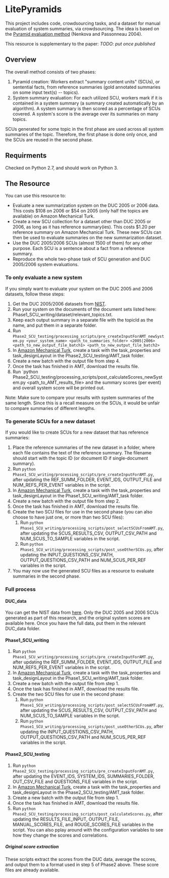# LitePyramids
This project includes code, crowdsourcing tasks, and a dataset for manual evaluation of system summaries, via crowdsourcing.
The idea is based on the [Pyramid evaluation method](http://www.aclweb.org/anthology/N04-1019) (Nenkova and Passonneau 2004).

This resource is supplementary to the paper: *TODO: put once published*

## Overview
The overall method consists of two phases:
1. Pyramid creation: Workers extract "summary content units" (SCUs), or sentential facts, from reference summaries (gold annotated summaries on some input text(s) -- topics).
2. System summary evaluation: For each utilized SCU, workers mark if it is contained in a system summary (a summary created automatically by an algorithm). A system summary is then scored as a percentage of SCUs covered. A system's score is the average over its summaries on many topics.

SCUs generated for some topic in the first phase are used across all system summaries of the topic. Therefore, the first phase is done only once, and the SCUs are reused in the second phase.

## Requirments
Checked on Python 2.7, and should work on Python 3.

## The Resource
You can use this resource to:
* Evaluate a new summarization system on the DUC 2005 or 2006 data. This costs $108 on 2006 or $54 on 2005 (only half the topics are available) on Amazon Mechanical Turk.
* Create a new SCU collection for a dataset other than DUC 2005 or 2006, as long as it has reference summary(ies). This costs $1.20 per reference summary on Amazon Mechanical Turk. These new SCUs can then be used to evaluate summaries on the new summarization dataset.
* Use the DUC 2005/2006 SCUs (almost 1500 of them) for any other purpose. Each SCU is a sentence about a fact from a reference summary.
* Reproduce the whole two-phase task of SCU generation and DUC 2005/2006 system evaluations.

### To only evaluate a new system
If you simply want to evaluate your system on the DUC 2005 and 2006 datasets, follow these steps:
1. Get the DUC 2005/2006 datasets from [NIST](https://www-nlpir.nist.gov/projects/duc/data.html).
2. Run your system on the documents of the document sets listed here: Phase1_SCU_writing/dataset/relevant_topics.txt.
3. Keep each output summary in a separate file with the topicId as the name, and put them in a separate folder.
4. Run `Phase2_SCU_testing/processing_scripts/pre_createInputForAMT_newSystem.py <your_system_name> <path_to_summaries_folder> <2005|2006> <path_to_new_output_file_batch1> <path_to_new_output_file_batch2>`
5. In [Amazon Mechanical Turk](https://requester.mturk.com), create a task with the task_properties and task_designLayout in the Phase2_SCU_testing/AMT_task folder.
7. Create a new batch with the output file from step 4.
8. Once the task has finished in AMT, download the results file.
9. Run `python Phase2_SCU_testing/processing_scripts/post_calculateScores_newSystem.py <path_to_AMT_results_file> and the summary scores (per event) and overall system score will be printed out.

Note: Make sure to compare your results with system summaries of the same length. Since this is a recall measure on the SCUs, it would be unfair to compare summaries of different lengths.

### To generate SCUs for a new dataset
If you would like to create SCUs for a new dataset that has reference summaries:
1. Place the reference summaries of the new dataset in a folder, where each file contains the text of the reference summary. The filename should start with the topic ID (or document ID if single-document summary).
2. Run `python Phase1_SCU_writing/processing_scripts/pre_createInputForAMT.py`, after updating the REF_SUMM_FOLDER, EVENT_IDS, OUTPUT_FILE and NUM_REFS_PER_EVENT variables in the script.
3. In [Amazon Mechanical Turk](https://requester.mturk.com), create a task with the task_properties and task_designLayout in the Phase1_SCU_writing/AMT_task folder.
4. Create a new batch with the output file from step 2.
5. Once the task has finished in AMT, download the results file.
6. Create the two SCU files for use in the second phase (you can also choose to have just one, or more than two SCU files):
    1. Run `python Phase1_SCU_writing/processing_scripts/post_selectSCUsFromAMT.py`, after updating the SCUS_RESULTS_CSV, OUTPUT_CSV_PATH and NUM_SCUS_TO_SAMPLE variables in the script.
    2. Run `python Phase1_SCU_writing/processing_scripts/post_useOtherSCUs.py`, after updating the INPUT_QUESTIONS_CSV_PATH, OUTPUT_QUESTIONS_CSV_PATH and NUM_SCUS_PER_REF variables in the script.
7. You may now use the generated SCU files as a resource to evaluate summaries in the second phase.


### Full process

#### DUC_data
You can get the NIST data from [here](https://www-nlpir.nist.gov/projects/duc/data.html).
Only the DUC 2005 and 2006 SCUs generated as part of this research, and the original system scores are available here.
Once you have the full data, put them in the relevant DUC_data folder.

#### Phase1_SCU_writing
1. Run `python Phase1_SCU_writing/processing_scripts/pre_createInputForAMT.py`, after updating the REF_SUMM_FOLDER, EVENT_IDS, OUTPUT_FILE and NUM_REFS_PER_EVENT variables in the script.
2. In [Amazon Mechanical Turk](https://requester.mturk.com), create a task with the task_properties and task_designLayout in the Phase1_SCU_writing/AMT_task folder.
3. Create a new batch with the output file from step 1.
4. Once the task has finished in AMT, download the results file.
5. Create the two SCU files for use in the second phase:
    1. Run `python Phase1_SCU_writing/processing_scripts/post_selectSCUsFromAMT.py`, after updating the SCUS_RESULTS_CSV, OUTPUT_CSV_PATH and NUM_SCUS_TO_SAMPLE variables in the script.
    2. Run `python Phase1_SCU_writing/processing_scripts/post_useOtherSCUs.py`, after updating the INPUT_QUESTIONS_CSV_PATH, OUTPUT_QUESTIONS_CSV_PATH and NUM_SCUS_PER_REF variables in the script.

#### Phase2_SCU_testing
1. Run `python Phase2_SCU_testing/processing_scripts/pre_createInputForAMT.py`, after updating the EVENT_IDS, SYSTEM_IDS, SUMMARIES_FOLDER, OUT_CSV_FILE and QUESTIONS_FILE variables in the script.
2. In [Amazon Mechanical Turk](https://requester.mturk.com), create a task with the task_properties and task_designLayout in the Phase2_SCU_testing/AMT_task folder.
3. Create a new batch with the output file from step 1.
4. Once the task has finished in AMT, download the results file.
5. Run `python Phase2_SCU_testing/processing_scripts/post_calculateScores.py`, after updating the RESULTS_FILE_INPUT, OUTPUT_FILE, MANUAL_SCORES_FILE, and ROUGE_SCORES_FILE variables in the script. You can also pplay around with the configuration variables to see how they change the scores and correlations.

##### Original score extraction
These scripts extract the scores from the DUC data, average the scores, and output them to a format used in step 5 of Phase2 above. These score files are already available.